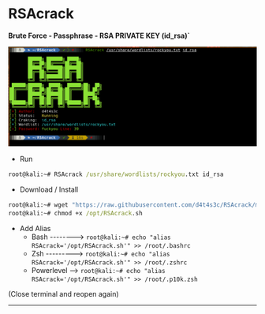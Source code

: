 # RSAcrack

**Brute Force - Passphrase - RSA PRIVATE KEY (id_rsa)`**

![](/1.png)

* Run

```cmd
root@kali:~# RSAcrack /usr/share/wordlists/rockyou.txt id_rsa
```

* Download / Install
```cmd
root@kali:~# wget "https://raw.githubusercontent.com/d4t4s3c/RSAcrack/main/RSAcrack.sh" -O /opt/RSAcrack.sh
root@kali:~# chmod +x /opt/RSAcrack.sh
```

* Add Alias
  * Bash --------> `root@kali:~# echo "alias RSAcrack='/opt/RSAcrack.sh'" >> /root/.bashrc`
  * Zsh ---------> `root@kali:~# echo "alias RSAcrack='/opt/RSAcrack.sh'" >> /root/.zshrc`
  * Powerlevel --> `root@kali:~# echo "alias RSAcrack='/opt/RSAcrack.sh'" >> /root/.p10k.zsh`

(Close terminal and reopen again)

---
